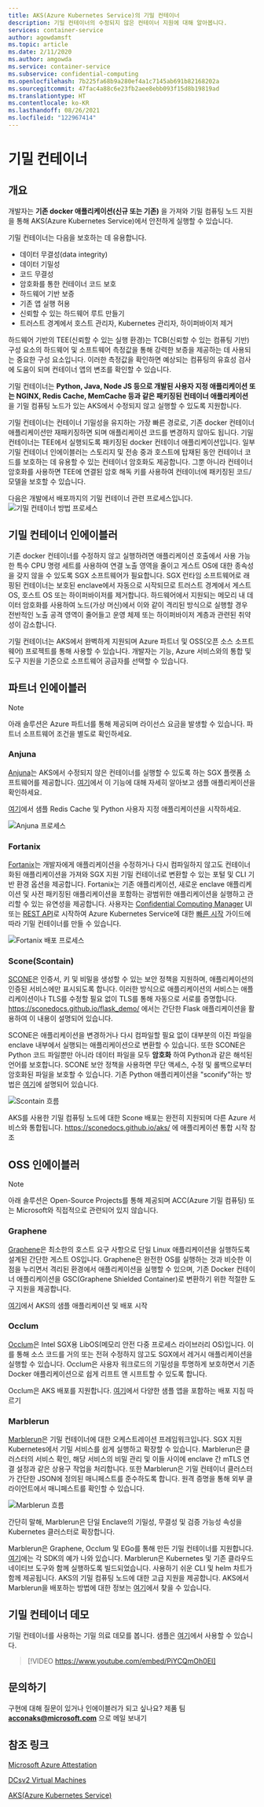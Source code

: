 ```yaml
---
title: AKS(Azure Kubernetes Service)의 기밀 컨테이너
description: 기밀 컨테이너의 수정되지 않은 컨테이너 지원에 대해 알아봅니다.
services: container-service
author: agowdamsft
ms.topic: article
ms.date: 2/11/2020
ms.author: amgowda
ms.service: container-service
ms.subservice: confidential-computing
ms.openlocfilehash: 7b225fa68b9a280ef4a1c7145ab691b82168202a
ms.sourcegitcommit: 47fac4a88c6e23fb2aee8ebb093f15d8b19819ad
ms.translationtype: HT
ms.contentlocale: ko-KR
ms.lasthandoff: 08/26/2021
ms.locfileid: "122967414"
---
```

# <a name="confidential-containers"></a>기밀 컨테이너

## <a name="overview"></a>개요

개발자는 **기존 docker 애플리케이션(신규 또는 기존)** 을 가져와 기밀 컴퓨팅 노드 지원을 통해 AKS(Azure Kubernetes Service)에서 안전하게 실행할 수 있습니다.

기밀 컨테이너는 다음을 보호하는 데 유용합니다.

- 데이터 무결성(data integrity) 
- 데이터 기밀성
- 코드 무결성
- 암호화를 통한 컨테이너 코드 보호
- 하드웨어 기반 보증
- 기존 앱 실행 허용
- 신뢰할 수 있는 하드웨어 루트 만들기
- 트러스트 경계에서 호스트 관리자, Kubernetes 관리자, 하이퍼바이저 제거

하드웨어 기반의 TEE(신뢰할 수 있는 실행 환경)는 TCB(신뢰할 수 있는 컴퓨팅 기반) 구성 요소의 하드웨어 및 소프트웨어 측정값을 통해 강력한 보증을 제공하는 데 사용되는 중요한 구성 요소입니다. 이러한 측정값을 확인하면 예상되는 컴퓨팅의 유효성 검사에 도움이 되며 컨테이너 앱의 변조를 확인할 수 있습니다.

기밀 컨테이너는 **Python, Java, Node JS 등으로 개발된 사용자 지정 애플리케이션 또는 NGINX, Redis Cache, MemCache 등과 같은 패키징된 컨테이너 애플리케이션** 을 기밀 컴퓨팅 노드가 있는 AKS에서 수정되지 않고 실행할 수 있도록 지원합니다.

기밀 컨테이너는 컨테이너 기밀성을 유지하는 가장 빠른 경로로, 기존 docker 컨테이너 애플리케이션만 재패키징하면 되며 애플리케이션 코드를 변경하지 않아도 됩니다. 기밀 컨테이너는 TEE에서 실행되도록 패키징된 docker 컨테이너 애플리케이션입니다. 일부 기밀 컨테이너 인에이블러는 스토리지 및 전송 중과 호스트에 탑재된 동안 컨테이너 코드를 보호하는 데 유용할 수 있는 컨테이너 암호화도 제공합니다. 그뿐 아니라 컨테이너 암호화를 사용하면 TEE에 연결된 암호 해독 키를 사용하여 컨테이너에 패키징된 코드/모델을 보호할 수 있습니다.

다음은 개발에서 배포까지의 기밀 컨테이너 관련 프로세스입니다. ![ 기밀 컨테이너 방법 프로세스](./media/confidential-containers/how-to-confidential-container.png)

## <a name="confidential-container-enablers"></a>기밀 컨테이너 인에이블러
기존 docker 컨테이너를 수정하지 않고 실행하려면 애플리케이션 호출에서 사용 가능한 특수 CPU 명령 세트를 사용하여 연결 노출 영역을 줄이고 게스트 OS에 대한 종속성을 갖지 않을 수 있도록 SGX 소프트웨어가 필요합니다. SGX 런타임 소프트웨어로 래핑된 컨테이너는 보호된 enclave에서 자동으로 시작되므로 트러스트 경계에서 게스트 OS, 호스트 OS 또는 하이퍼바이저를 제거합니다. 하드웨어에서 지원되는 메모리 내 데이터 암호화를 사용하여 노드(가상 머신)에서 이와 같이 격리된 방식으로 실행할 경우 전반적인 노출 공격 영역이 줄어들고 운영 체제 또는 하이퍼바이저 계층과 관련된 취약성이 감소합니다.

기밀 컨테이너는 AKS에서 완벽하게 지원되며 Azure 파트너 및 OSS(오픈 소스 소프트웨어) 프로젝트를 통해 사용할 수 있습니다. 개발자는 기능, Azure 서비스와의 통합 및 도구 지원을 기준으로 소프트웨어 공급자를 선택할 수 있습니다.

## <a name="partner-enablers"></a>파트너 인에이블러
> [!NOTE]
> 아래 솔루션은 Azure 파트너를 통해 제공되며 라이선스 요금을 발생할 수 있습니다. 파트너 소프트웨어 조건을 별도로 확인하세요. 

### <a name="anjuna"></a>Anjuna

[Anjuna](https://www.anjuna.io/)는 AKS에서 수정되지 않은 컨테이너를 실행할 수 있도록 하는 SGX 플랫폼 소프트웨어를 제공합니다. [여기](https://www.anjuna.io/microsoft-azure-confidential-computing-aks-lp)에서 이 기능에 대해 자세히 알아보고 샘플 애플리케이션을 확인하세요.

[여기](https://www.anjuna.io/microsoft-azure-confidential-computing-aks-lp)에서 샘플 Redis Cache 및 Python 사용자 지정 애플리케이션을 시작하세요.

![Anjuna 프로세스](./media/confidential-containers/anjuna-process-flow.png)

### <a name="fortanix"></a>Fortanix

[Fortanix](https://www.fortanix.com/)는 개발자에게 애플리케이션을 수정하거나 다시 컴파일하지 않고도 컨테이너화된 애플리케이션을 가져와 SGX 지원 기밀 컨테이너로 변환할 수 있는 포털 및 CLI 기반 환경 옵션을 제공합니다. Fortanix는 기존 애플리케이션, 새로운 enclave 애플리케이션 및 사전 패키징된 애플리케이션을 포함하는 광범위한 애플리케이션을 실행하고 관리할 수 있는 유연성을 제공합니다. 사용자는 [Confidential Computing Manager](https://em.fortanix.com/) UI 또는 [REST API](https://www.fortanix.com/api/em/)로 시작하여 Azure Kubernetes Service에 대한 [빠른 시작](https://fortanix.com/blog/2020/10/fortanix-confidential-containers-on-microsoft-azure-kubernetes-service-aks/) 가이드에 따라 기밀 컨테이너를 만들 수 있습니다.

![Fortanix 배포 프로세스](./media/confidential-containers/fortanix-confidential-containers-flow.png)

### <a name="scone-scontain"></a>Scone(Scontain)

[SCONE](https://scontain.com/index.html?lang=en)은 인증서, 키 및 비밀을 생성할 수 있는 보안 정책을 지원하며, 애플리케이션의 인증된 서비스에만 표시되도록 합니다. 이러한 방식으로 애플리케이션의 서비스는 애플리케이션이나 TLS를 수정할 필요 없이 TLS를 통해 자동으로 서로를 증명합니다. https://sconedocs.github.io/flask_demo/ 에서는 간단한 Flask 애플리케이션을 활용하여 이 내용이 설명되어 있습니다.  

SCONE은 애플리케이션을 변경하거나 다시 컴파일할 필요 없이 대부분의 이진 파일을 enclave 내부에서 실행되는 애플리케이션으로 변환할 수 있습니다. 또한 SCONE은 Python 코드 파일뿐만 아니라 데이터 파일을 모두 **암호화** 하여 Python과 같은 해석된 언어를 보호합니다. SCONE 보안 정책을 사용하면 무단 액세스, 수정 및 롤백으로부터 암호화된 파일을 보호할 수 있습니다. 기존 Python 애플리케이션을 "sconify"하는 방법은 [여기](https://sconedocs.github.io/sconify_image/)에 설명되어 있습니다.

![Scontain 흐름](./media/confidential-containers/scone-workflow.png)

AKS를 사용한 기밀 컴퓨팅 노드에 대한 Scone 배포는 완전히 지원되며 다른 Azure 서비스와 통합됩니다. https://sconedocs.github.io/aks/ 에 애플리케이션 통합 시작 참조


## <a name="oss-enablers"></a>OSS 인에이블러 
> [!NOTE]
> 아래 솔루션은 Open-Source Projects를 통해 제공되며 ACC(Azure 기밀 컴퓨팅) 또는 Microsoft와 직접적으로 관련되어 있지 않습니다.  

### <a name="graphene"></a>Graphene

[Graphene](https://grapheneproject.io/)은 최소한의 호스트 요구 사항으로 단일 Linux 애플리케이션을 실행하도록 설계된 간단한 게스트 OS입니다. Graphene은 완전한 OS를 실행하는 것과 비슷한 이점을 누리면서 격리된 환경에서 애플리케이션을 실행할 수 있으며, 기존 Docker 컨테이너 애플리케이션을 GSC(Graphene Shielded Container)로 변환하기 위한 적절한 도구 지원을 제공합니다.

[여기](https://graphene.readthedocs.io/en/latest/cloud-deployment.html#azure-kubernetes-service-aks)에서 AKS의 샘플 애플리케이션 및 배포 시작

### <a name="occlum"></a>Occlum
[Occlum](https://occlum.io/)은 Intel SGX용 LibOS(메모리 안전 다중 프로세스 라이브러리 OS)입니다. 이를 통해 소스 코드를 거의 또는 전혀 수정하지 않고도 SGX에서 레거시 애플리케이션을 실행할 수 있습니다. Occlum은 사용자 워크로드의 기밀성을 투명하게 보호하면서 기존 Docker 애플리케이션으로 쉽게 리프트 앤 시프트할 수 있도록 합니다.

Occlum은 AKS 배포를 지원합니다. [여기](https://github.com/occlum/occlum/blob/master/docs/azure_aks_deployment_guide.md)에서 다양한 샘플 앱을 포함하는 배포 지침 따르기

### <a name="marblerun"></a>Marblerun

[Marblerun](https://marblerun.sh/)은 기밀 컨테이너에 대한 오케스트레이션 프레임워크입니다. SGX 지원 Kubernetes에서 기밀 서비스를 쉽게 실행하고 확장할 수 있습니다. Marblerun은 클러스터의 서비스 확인, 해당 서비스의 비밀 관리 및 이들 사이에 enclave 간 mTLS 연결 설정과 같은 상용구 작업을 처리합니다. 또한 Marblerun은 기밀 컨테이너 클러스터가 간단한 JSON에 정의된 매니페스트를 준수하도록 합니다. 원격 증명을 통해 외부 클라이언트에서 매니페스트를 확인할 수 있습니다. 

![Marblerun 흐름](./media/confidential-containers/marblerun-workflow.png)

간단히 말해, Marblerun은 단일 Enclave의 기밀성, 무결성 및 검증 가능성 속성을 Kubernetes 클러스터로 확장합니다. 

Marblerun은 Graphene, Occlum 및 EGo를 통해 만든 기밀 컨테이너를 지원합니다. [여기](https://docs.edgeless.systems/marblerun/#/examples?id=examples)에는 각 SDK의 예가 나와 있습니다. Marblerun은 Kubernetes 및 기존 클라우드 네이티브 도구와 함께 실행하도록 빌드되었습니다. 사용하기 쉬운 CLI 및 helm 차트가 함께 제공됩니다. AKS의 기밀 컴퓨팅 노드에 대한 고급 지원을 제공합니다. AKS에서 Marblerun을 배포하는 방법에 대한 정보는 [여기](https://docs.edgeless.systems/marblerun/#/deployment/cloud?id=cloud-deployment)에서 찾을 수 있습니다.

## <a name="confidential-containers-demo"></a>기밀 컨테이너 데모
기밀 컨테이너를 사용하는 기밀 의료 데모를 봅니다. 샘플은 [여기](/azure/architecture/example-scenario/confidential/healthcare-inference)에서 사용할 수 있습니다. 

> [!VIDEO https://www.youtube.com/embed/PiYCQmOh0EI]


## <a name="get-in-touch"></a>문의하기

구현에 대해 질문이 있거나 인에이블러가 되고 싶나요? 제품 팀 **acconaks@microsoft.com** 으로 메일 보내기

## <a name="reference-links"></a>참조 링크

[Microsoft Azure Attestation](../attestation/overview.md)

[DCsv2 Virtual Machines](virtual-machine-solutions.md)

[AKS(Azure Kubernetes Service)](../aks/intro-kubernetes.md)
